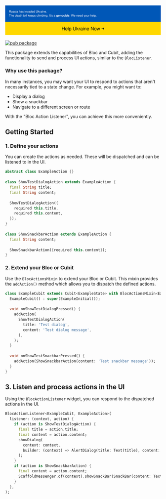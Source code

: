 [![SWUbanner](https://raw.githubusercontent.com/vshymanskyy/StandWithUkraine/main/banner2-direct.svg)](https://vshymanskyy.github.io/StandWithUkraine)

[![pub package](https://img.shields.io/pub/v/bloc_action_listener.svg)](https://pub.dev/packages/bloc_action_listener)

This package extends the capabilities of Bloc and Cubit, adding the functionality to send and process UI actions, similar to the `BlocListener`.

### Why use this package?

In many instances, you may want your UI to respond to actions that aren't necessarily tied to a state change. For example, you might want to:

* Display a dialog
* Show a snackbar
* Navigate to a different screen or route

With the "Bloc Action Listener", you can achieve this more conveniently.

## Getting Started

### 1. Define your actions
You can create the actions as needed. These will be dispatched and can be listened to in the UI.

```dart
abstract class ExampleAction {}

class ShowTestDialogAction extends ExampleAction {
  final String title;
  final String content;

  ShowTestDialogAction({
    required this.title,
    required this.content,
  });
}

class ShowSnackbarAction extends ExampleAction {
  final String content;

  ShowSnackbarAction({required this.content});
}
```

### 2. Extend your Bloc or Cubit
Use the `BlocActionsMixin` to extend your Bloc or Cubit. This mixin provides the `addAction()` method which allows you to dispatch the defined actions.

```dart
class ExampleCubit extends Cubit<ExampleState> with BlocActionsMixin<ExampleState, ExampleAction> {
  ExampleCubit() : super(ExampleInitial());

  void onShowTestDialogPressed() {
    addAction(
      ShowTestDialogAction(
        title: 'Test dialog',
        content: 'Test dialog message',
      ),
    );
  }

  void onShowTestSnackbarPressed() {
    addAction(ShowSnackbarAction(content: 'Test snackbar message'));
  }
}
```
## 3. Listen and process actions in the UI
Using the `BlocActionListener` widget, you can respond to the dispatched actions in the UI.

```dart
BlocActionListener<ExampleCubit, ExampleAction>(
  listener: (context, action) {
    if (action is ShowTestDialogAction) {
      final title = action.title;
      final content = action.content;
      showDialog(
        context: context,
        builder: (context) => AlertDialog(title: Text(title), content: Text(content)),
      );
    }
    if (action is ShowSnackbarAction) {
      final content = action.content;
      ScaffoldMessenger.of(context).showSnackBar(SnackBar(content: Text(content)));
    }
  },
);
```
